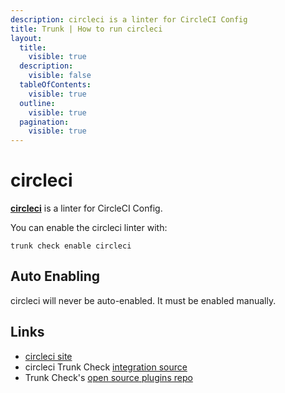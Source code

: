 ```yaml
---
description: circleci is a linter for CircleCI Config
title: Trunk | How to run circleci
layout:
  title:
    visible: true
  description:
    visible: false
  tableOfContents:
    visible: true
  outline:
    visible: true
  pagination:
    visible: true
---
```


# circleci

[**circleci**](https://github.com/CircleCI-Public/circleci-cli#readme) is a linter for CircleCI Config.

You can enable the circleci linter with:

```shell
trunk check enable circleci
```

## Auto Enabling

circleci will never be auto-enabled. It must be enabled manually.





## Links

- [circleci site](https://github.com/CircleCI-Public/circleci-cli#readme)
- circleci Trunk Check [integration source](https://github.com/trunk-io/plugins/tree/main/linters/circleci)
- Trunk Check's [open source plugins repo](https://github.com/trunk-io/plugins/tree/main)
